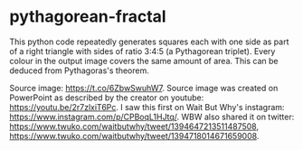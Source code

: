 # pythagorean-fractal

This python code repeatedly generates squares each with one side as part of a right triangle with sides of ratio 3:4:5 (a Pythagorean triplet).
Every colour in the output image covers the same amount of area. This can be deduced from Pythagoras's theorem.

Source image: https://t.co/6ZbwSwuhW7. 
Source image was created on PowerPoint as described by the creator on youtube: https://youtu.be/2r7zlxiT6Pc. 
I saw this first on Wait But Why's instagram: https://www.instagram.com/p/CPBoqL1HJtq/. 
WBW also shared it on twitter: https://www.twuko.com/waitbutwhy/tweet/1394647213511487508, https://www.twuko.com/waitbutwhy/tweet/1394718014671659008. 
